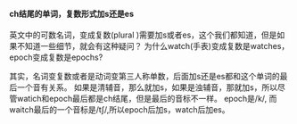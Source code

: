 #### ch结尾的单词，复数形式加s还是es
英文中的可数名词，变成复数(plural )需要加s或者es，这个我们都知道，但是如果不知道一些细节，就会有这种疑问？
为什么watch(手表)变成复数是watches，epoch变成复数是epochs?

其实，名词变复数或者是动词变第三人称单数，后面加s还是es都和这个单词的最后一个音有关系。
如果是清辅音，那么就加s，如果是浊辅音，那就加s，所以尽管watich和epoch最后都是ch结尾，但是最后的音标不一样。
epoch是/k/, 而waitch最后的一个音标是/tʃ/,所以epoch后加s，watch后加es。
